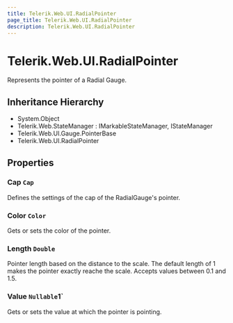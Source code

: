 ```yaml
---
title: Telerik.Web.UI.RadialPointer
page_title: Telerik.Web.UI.RadialPointer
description: Telerik.Web.UI.RadialPointer
---
```


# Telerik.Web.UI.RadialPointer

Represents the pointer of a Radial Gauge.

## Inheritance Hierarchy

* System.Object
* Telerik.Web.StateManager : IMarkableStateManager, IStateManager
* Telerik.Web.UI.Gauge.PointerBase
* Telerik.Web.UI.RadialPointer

## Properties

###  Cap `Cap`

Defines the settings of the cap of the RadialGauge's pointer.

###  Color `Color`

Gets or sets the color of the pointer.

###  Length `Double`

Pointer length based on the distance to the scale.
            The default length of 1 makes the pointer exactly reache the scale.
            Accepts values between 0.1 and 1.5.

###  Value `Nullable`1`

Gets or sets the value at which the pointer is pointing.

